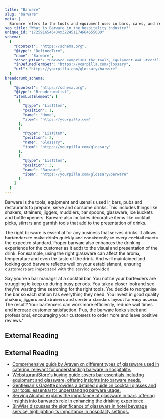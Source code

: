 ```yaml
---
title: "Barware"
slug: "barware"
meta: |
  Barware refers to the tools and equipment used in bars, cafes, and restaurants for preparing and serving drinks. It includes items like shakers, jiggers, and glassware.
seo_title: "What is Barware in the hospitality industry?"
unique_id: "1725916546404x322451174664655000"
schema:
  {
    "@context": "https://schema.org",
    "@type": "DefinedTerm",
    "name": "Barware",
    "description": "Barware comprises the tools, equipment and utensils used in bars, pubs and restaurants to prepare, serve and consume drinks, including shakers, strainers, jiggers, muddlers, bar spoons, glassware, ice buckets, bottle openers, and decorative cocktail tools.",
    "inDefinedTermSet": "https://yourpilla.com/glossary",
    "url": "https://yourpilla.com/glossary/barware"
  }
breadcrumb_schema:
  {
    "@context": "https://schema.org",
    "@type": "BreadcrumbList",
    "itemListElement": [
      {
        "@type": "ListItem",
        "position": 1,
        "name": "Home",
        "item": "https://yourpilla.com"
      },
      {
        "@type": "ListItem",
        "position": 2,
        "name": "Glossary",
        "item": "https://yourpilla.com/glossary"
      },
      {
        "@type": "ListItem",
        "position": 3,
        "name": "Barware",
        "item": "https://yourpilla.com/glossary/barware"
      }
    ]
  }
---
```


Barware is the tools, equipment and utensils used in bars, pubs and restaurants to prepare, serve and consume drinks. This includes things like shakers, strainers, jiggers, muddlers, bar spoons, glassware, ice buckets and bottle openers. Barware also includes decorative items like cocktail picks, stirrers and garnish tools that add to the presentation of drinks.

The right barware is essential for any business that serves drinks. It allows bartenders to make drinks quickly and consistently so every cocktail meets the expected standard. Proper barware also enhances the drinking experience for the customer as it adds to the visual and presentation of the drink. For example, using the right glassware can affect the aroma, temperature and even the taste of the drink. And well maintained and looking good barware reflects well on your establishment, ensuring customers are impressed with the service provided.

Say you're a bar manager at a cocktail bar. You notice your bartenders are struggling to keep up during busy periods. You take a closer look and see they're wasting time searching for the right tools. You decide to reorganise the bar so each station has everything they need. You invest in good quality shakers, jiggers and strainers and create a standard layout for easy access. The result? Your bartenders can work more efficiently, reduce wait times and increase customer satisfaction. Plus, the barware looks sleek and professional, encouraging your customers to order more and leave positive reviews.'

## External Reading



## External Reading

*   [Comprehensive guide by Araven on different types of glassware used in catering, relevant for understanding barware in hospitality.](https://araven.com/en/actualidad/blog/complete-guide-to-the-different-types-of-glassware-used-in-food-and-beverage-service/)
*   [WebstaurantStore's buying guide covers bar essentials including equipment and glassware, offering insights into barware needs.](https://www.webstaurantstore.com/guide/546/bar-essentials-buying-guide.html?srsltid=AfmBOopUkNZ7r0sP7RPSWd-lRDDUb84tVr49hkQgIQywmcDeIOiy627A)
*   [Gentleman's Gazette provides a detailed guide on cocktail glasses and bar tools, essential for understanding barware usage.](https://www.gentlemansgazette.com/cocktail-glasses-shakers-tools-guide/)
*   [Serving Alcohol explains the importance of glassware in bars, offering insights into barware's role in enhancing the drinking experience.](https://servingalcohol.com/behind-the-bar-rail-glassware/?srsltid=AfmBOoqsnBXK4zKBsTG2gGffffNCJ3FbkmYJKPEvwfbg6fsdN7oDjru2)
*   [BinWise discusses the significance of glassware in hotel beverage service, highlighting its importance in hospitality settings.](https://home.binwise.com/blog/glassware-in-hotel-beverage-service)